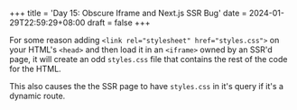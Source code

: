 +++
title = 'Day 15: Obscure Iframe and Next.js SSR Bug'
date = 2024-01-29T22:59:29+08:00
draft = false
+++

For some reason adding `<link rel="stylesheet" href="styles.css">` on your HTML's `<head>` and then load it in an `<iframe>` owned by an SSR'd page, it will create an odd `styles.css` file that contains the rest of the code for the HTML.

This also causes the the SSR page to have `styles.css` in it's query if it's a dynamic route.
